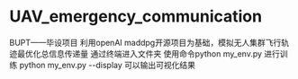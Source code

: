 # UAV_emergency_communication
BUPT——毕设项目
利用openAI maddpg开源项目为基础，模拟无人集群飞行轨迹最优化总信息传递量
通过终端进入文件夹 使用命令python my_env.py 进行训练
python my_env.py --display 可以输出可视化结果
